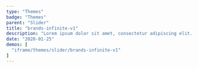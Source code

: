 ```yaml
---
type: "Themes"
badge: "Themes"
parent: "Slider"
title: "brands-infinite-v1"
description: "Lorem ipsum dolor sit amet, consectetur adipiscing elit. Nunc tempus laoreet leo sit amet iaculis."
date: "2020-01-25"
demos: [
  "iframe/themes/slider/brands-infinite-v1"
]
---
```

